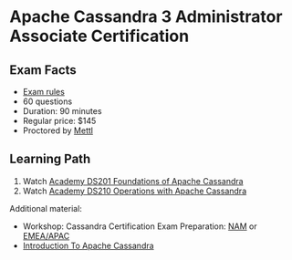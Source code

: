 # Apache Cassandra 3 Administrator Associate Certification

## Exam Facts

- [Exam rules](https://www.datastax.com/dev/certification-rules)
- 60 questions
- Duration: 90 minutes
- Regular price: $145
- Proctored by [Mettl](https://mettl.com/)

## Learning Path

1) Watch [Academy DS201 Foundations of Apache Cassandra](https://www.youtube.com/playlist?list=PL2g2h-wyI4Spf5rzSmesewHpXYVnyQ2TS)
2) Watch [Academy DS210 Operations with Apache Cassandra](https://www.youtube.com/playlist?list=PL2g2h-wyI4SrHMlHBJVe_or_Ryek2THgQ)

Additional material:
- Workshop: Cassandra Certification Exam Preparation: [NAM](https://www.youtube.com/watch?v=1NSUXcWrkZM) or [EMEA/APAC](https://www.youtube.com/watch?v=9lNhGwNucZ0)
- [Introduction To Apache Cassandra](https://www.youtube.com/watch?v=B_HTdrTgGNs)
